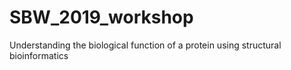 # SBW_2019_workshop
 Understanding the biological function of a protein using structural bioinformatics
